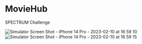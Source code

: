 # MovieHub
SPECTRUM Challenge 

![Simulator Screen Shot - iPhone 14 Pro - 2023-02-10 at 16 59 10](https://user-images.githubusercontent.com/59951020/218049165-d6508c1a-6276-4554-9b72-d3a5c8a09d48.png)
![Simulator Screen Shot - iPhone 14 Pro - 2023-02-10 at 16 59 15](https://user-images.githubusercontent.com/59951020/218049180-f64eeaaf-1002-44e0-81a9-8f3c56258ddb.png)
